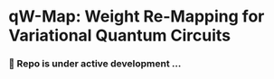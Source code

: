 # qW-Map: Weight Re-Mapping for Variational Quantum Circuits

### 🚧 Repo is under active development ...
